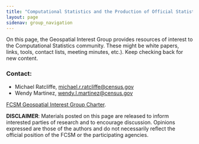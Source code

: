 ```yaml
---
title: "Computational Statistics and the Production of Official Statistics (CSPOS): Resources"
layout: page
sidenav: group_navigation
---
```

<p>On this page, the Geospatial Interest Group provides resources of interest to the Computational Statistics community. These might be white papers, links, tools, contact lists, meeting minutes, etc.). Keep checking back for new content.</p>

<h3>Contact: </h3>
<ul>
  <li>Michael Ratcliffe, <a href="mailto:michael.r.ratcliffe@census.gov">michael.r.ratcliffe@census.gov</a></li>
  <li>Wendy Martinez, <a href="mailto:wendy.l.martinez@census.gov">wendy.l.martinez@census.gov</a></li>
</ul>

<p> <a href="{{site.baseurl}}/groups/cspos-resources/">FCSM Geospatial Interest Group Charter</a>. </p>


<p><b>DISCLAIMER</b>: Materials posted on this page are released to inform interested parties of research and to encourage discussion. Opinions expressed are those of the authors and do not necessarily reflect the official position of the FCSM or the participating agencies.</p>
